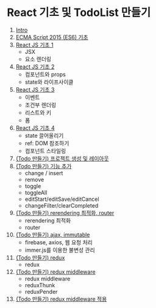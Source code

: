 # React 기초 및 TodoList 만들기

1. [Intro](./reactLec01/readme.md)
2. [ECMA Script 2015 (ES6) 기초](./reactLec02/readme.md)
3. [React JS 기초 1](./reactLec03/readme.md)
    - JSX
    - 요소 렌더링
4. [React JS 기초 2](./reactLec04/readme.md)
    - 컴포넌트와 props
    - state와 라이프사이클
5. [React JS 기초 3](./reactLec05/readme.md)
    - 이벤트
    - 조건부 렌더링
    - 리스트와 키
    - 폼
6. [React JS 기초 4](./reactLec06/readme.md)
    - state 끌어올리기
    - ref: DOM 참조하기
    - 컴포넌트 스타일링
7. [(Todo 만들기) 프로젝트 생성 및 레이아웃](./reactLec07/readme.md)
8. [(Todo 만들기) 기능 추가](./reactLec08/readme.md)
    - change / insert
    - remove
    - toggle
    - toggleAll
    - editStart/editSave/editCancel
    - changeFilter/clearCompleted
9. [(Todo 만들기) rerendering 최적화, router](./reactLec09/readme.md)
    - rerendering 최적화
    - router
10. [(Todo 만들기) ajax, immutable](./reactLec10/readme.md)
    - firebase, axios, 웹 요청 처리
    - immer.js를 이용한 불변성 관리
11. [(Todo 만들기) redux](./reactLec11/readme.md)
    - redux
12. [(Todo 만들기) redux middleware](./reactLec12/readme.md)
    - redux middleware
    - reduxThunk
    - reduxPender
13. [(Todo 만들기) redux middleware 적용](./reactLec13/readme.md)